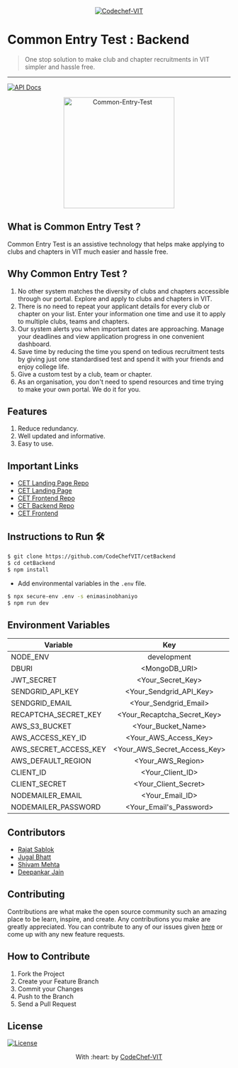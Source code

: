 <p align="center"><a href="https://www.codechefvit.com" target="_blank"><img src="https://s3.amazonaws.com/codechef_shared/sites/all/themes/abessive/logo-3.png" title="CodeChef-VIT" alt="Codechef-VIT"></a>
</p>

# Common Entry Test : Backend

> <Subtitle>
> One stop solution to make club and chapter recruitments in VIT simpler and hassle free.

---
[![API Docs ](https://img.shields.io/badge/API%20Docs-View%20Here-orange?style=flat-square&logo=appveyor)](https://documenter.getpostman.com/view/12931122/TVmPAxAf)

<p align="center">
<img src="https://i.ibb.co/VppxmWZ/cet.png" alt="Common-Entry-Test" width="250px"/>
</p>

## What is Common Entry Test ?
Common Entry Test is an assistive technology that helps make applying to clubs and chapters in VIT much easier and hassle free.

## Why Common Entry Test ?
1. No other system matches the diversity of clubs and chapters accessible through our portal. Explore and apply to clubs and chapters in VIT.
2. There is no need to repeat your applicant details for every club or chapter on your list. Enter your information one time and use it to apply to multiple clubs, teams and chapters.
3. Our system alerts you when important dates are approaching. Manage your deadlines and view application progress in one convenient dashboard.
4. Save time by reducing the time you spend on tedious recruitment tests by giving just one standardised test and spend it with your friends and enjoy college life.
5. Give a custom test by a club, team or chapter.
6. As an organisation, you don't need to spend resources and time trying to make your own portal. We do it for you.

## Features
1. Reduce redundancy.
2. Well updated and informative.
3. Easy to use.

## Important Links
- [CET Landing Page Repo](https://github.com/CodeChefVIT/Common-Entry-Test)
- [CET Landing Page](https://cet.codechefvit.com)
- [CET Frontend Repo](https://github.com/CodeChefVIT/cetFrontend)
- [CET Backend Repo](https://github.com/CodeChefVIT/cetBackend)
- [CET Frontend](https://cet-portal.codechefvit.com) 

## Instructions to Run 🛠️
```bash
$ git clone https://github.com/CodeChefVIT/cetBackend
$ cd cetBackend
$ npm install
```
- Add environmental variables in the `.env` file.
```bash
$ npx secure-env .env -s enimasinobhaniyo
$ npm run dev
```

## Environment Variables
| Variable              | Key                                    |
| --------------------- |:--------------------------------------:|
| NODE_ENV              | development                            |
| DBURI                 | <MongoDB_URI>                          |
| JWT_SECRET            | <Your_Secret_Key>                      |
| SENDGRID_API_KEY      | <Your_Sendgrid_API_Key>                |
| SENDGRID_EMAIL        | <Your_Sendgrid_Email>                  |
| RECAPTCHA_SECRET_KEY  | <Your_Recaptcha_Secret_Key>            |
| AWS_S3_BUCKET         | <Your_Bucket_Name>                     |
| AWS_ACCESS_KEY_ID     | <Your_AWS_Access_Key>                  |
| AWS_SECRET_ACCESS_KEY | <Your_AWS_Secret_Access_Key>           |
| AWS_DEFAULT_REGION    | <Your_AWS_Region>                      |
| CLIENT_ID             | <Your_Client_ID>                       |
| CLIENT_SECRET         | <Your_Client_Secret>                   |
| NODEMAILER_EMAIL      | <Your_Email_ID>                        |
| NODEMAILER_PASSWORD   | <Your_Email's_Password>                |


## Contributors
- <a href="https://github.com/RajatSablok">Rajat Sablok</a>
- <a href="https://github.com/jugaldb">Jugal Bhatt</a>
- <a href="https://github.com/N0v0cain3">Shivam Mehta</a>
- <a href="https://github.com/decipher07">Deepankar Jain</a>

## Contributing
Contributions are what make the open source community such an amazing place to be learn, inspire, and create. Any contributions you make are greatly appreciated. You can contribute to any of our issues given [here](https://github.com/CodeChefVIT/Common-Entry-Test/issues) or come up with any new feature requests.

## How to Contribute
1. Fork the Project
2. Create your Feature Branch 
3. Commit your Changes 
4. Push to the Branch 
5. Send a Pull Request

## License
[![License](http://img.shields.io/:license-mit-blue.svg?style=flat-square)](http://badges.mit-license.org)

<p align="center">
	With :heart: by <a href="https://www.codechefvit.com" target="_blank">CodeChef-VIT</a>
</p>